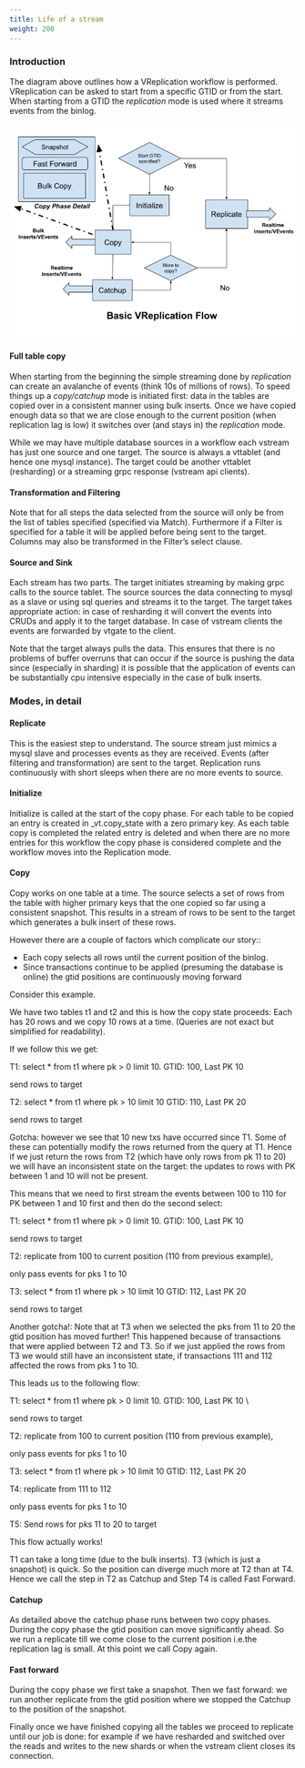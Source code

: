 ```yaml
---
title: Life of a stream
weight: 200
---
```


### Introduction

The diagram above outlines how a VReplication workflow is performed. VReplication can be asked to start
from a specific GTID or from the start. When starting from a GTID the _replication_ mode is used
where it streams events from the binlog.

![VReplication Flow](../img/VReplicationFlow.png)


#### Full table copy

When starting from the beginning the simple streaming done by _replication_ can create an avalanche of events
(think 10s of millions of rows). To speed things up a _copy/catchup_ mode is initiated first: data in the tables
are copied over in a consistent manner using bulk inserts. Once we have copied enough data so that we are close
enough to the current position (when replication lag is low) it switches over (and stays in) the _replication_ mode.

While we may have multiple database sources in a workflow each vstream has just one source and one target. The source
is always a vttablet (and hence one mysql instance). The target could be another vttablet (resharding) or
a streaming grpc response (vstream api clients).

#### Transformation and Filtering

Note that for all steps the data selected from the source will only be from the list of tables specified
(specified via Match). Furthermore if a Filter is specified for a table it will be applied before being sent to
the target. Columns may also be transformed in the Filter’s select clause.


#### Source and Sink

Each stream has two parts. The target initiates streaming by making grpc calls to the source tablet. The source
sources the data connecting to mysql as a slave or using sql queries and streams it to the target. The target
takes appropriate action: in case of resharding it will convert the events into CRUDs and apply it to the
target database. In case of vstream clients the events are forwarded by vtgate to the client.

Note that the target always pulls the data. This ensures that there is no problems of buffer overruns that
can occur if the source is pushing the data since (especially in sharding) it is possible that the application
of events can be substantially cpu intensive especially in the case of bulk inserts.



### Modes, in detail


#### Replicate

This is the easiest step to understand. The source stream just mimics a mysql slave and processes events as
they are received. Events (after filtering and transformation) are sent to the target. Replication runs continuously
with short sleeps when there are no more events to source.


#### Initialize

Initialize is called at the start of the copy phase. For each table to be copied an entry is created in \_vt.copy_state
with a zero primary key. As each table copy is completed the related entry is deleted and when there are no more
entries for this workflow the copy phase is considered complete and the workflow moves into the Replication mode.


#### Copy

Copy works on one table at a time. The source selects a set of rows from the table with higher primary keys
that the one copied so far using a consistent snapshot. This results in a stream of rows to be sent to the
target which generates a bulk insert of these rows.

However there are a couple of factors which complicate our story::

*   Each copy selects all rows until the current position of the binlog.
*   Since transactions continue to be applied (presuming the database is online) the gtid positions are continuously moving forward

Consider this example.

We have two tables t1 and t2 and this is how the copy state proceeds: Each has 20 rows and we copy 10 rows at a time.
(Queries are not exact but simplified for readability).

If we follow this we get:

T1: select * from t1 where pk > 0 limit 10. GTID: 100, Last PK 10

   send rows to target

T2: select * from t1 where pk > 10 limit 10  GTID: 110, Last PK 20

   send rows to target

Gotcha: however we see that 10 new txs have occurred since T1. Some of these can potentially modify the rows
returned from the query at T1. Hence if we just return the rows from T2 (which have only rows from pk 11 to 20)  
we will have an inconsistent state on the target: the updates to rows with PK between 1 and 10 will not be present.

This means that we need to first stream the events between 100 to 110 for PK between 1 and 10 first
and then do the second select:

T1: select * from t1 where pk > 0 limit 10. GTID: 100, Last PK 10

   send rows to target

T2: replicate from 100 to current position (110 from previous example),

   only pass events for pks 1 to 10

T3: select * from t1 where pk > 10 limit 10  GTID: 112, Last PK 20

   send rows to target

Another gotcha!: Note that at T3 when we selected the pks from 11 to 20 the gtid position has moved further! This happened because of transactions that were applied between T2 and T3. So if we just applied the rows from T3 we would still have an inconsistent state, if transactions 111 and 112 affected the rows from pks 1 to 10.

This leads us to the following flow:

T1: select * from t1 where pk > 0 limit 10. GTID: 100, Last PK 10 \

   send rows to target


T2: replicate from 100 to current position (110 from previous example),

   only pass events for pks 1 to 10

T3: select * from t1 where pk > 10 limit 10  GTID: 112, Last PK 20

T4: replicate from 111 to 112  

   only pass events for pks 1 to 10

T5: Send rows for pks 11 to 20 to target

This flow actually works!

T1 can take a long time (due to the bulk inserts). T3 (which is just a snapshot) is quick. So the position can
diverge much more at T2 than at T4. Hence we call the step in T2 as Catchup and Step T4 is called Fast Forward.


#### Catchup

As detailed above the catchup phase runs between two copy phases. During the copy phase the gtid position
can move significantly ahead. So we run a replicate till we come close to the current position i.e.the replication
lag is small. At this point we call Copy again.


#### Fast forward

During the copy phase we first take a snapshot. Then we fast forward: we run another replicate from the gtid position
where we stopped the Catchup to the position of the snapshot.

Finally once we have finished copying all the tables we proceed to replicate until our job is done: for example if
we have resharded and switched over the reads and writes to the new shards or when the vstream client
closes its connection.

